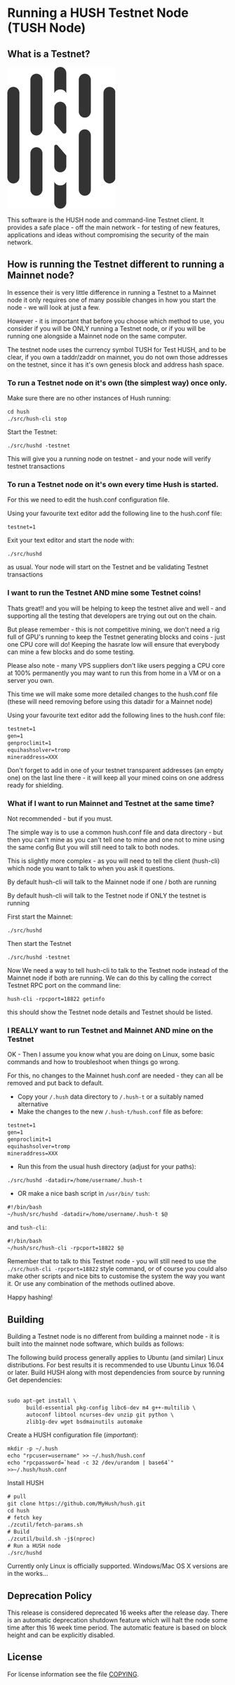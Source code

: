 # Running a HUSH Testnet Node (TUSH Node)
 
## What is a Testnet?

![Logo](doc/hush/hush.png "Logo")

This software is the HUSH node and command-line Testnet client. It provides
a safe place - off the main network - for testing of new features,
applications and ideas without compromising the security of the main network.

## How is running the Testnet different to running a Mainnet node?

In essence their is very little difference in running a Testnet to a Mainnet node
it only requires one of many possible changes in how you start the node - we will
look at just a few.

However - it is important that before you choose which method to use, you consider
if you will be ONLY running a Testnet node, or if you will be running one alongside
a Mainnet node on the same computer.

The testnet node uses the currency symbol TUSH for Test HUSH, and to be clear,
if you own a taddr/zaddr on mainnet, you do not own those addresses on the testnet,
since it has it's own genesis block and address hash space.


### To run a Testnet node on it's own (the simplest way) once only.
Make sure there are no other instances of Hush running:
```
cd hush
./src/hush-cli stop
```
Start the Testnet:
```
./src/hushd -testnet
```
This will give you a running node on testnet - and your node will verify testnet
transactions

### To run a Testnet node on it's own every time Hush is started.
For this we need to edit the hush.conf configuration file.

Using your favourite text editor add the following line to the hush.conf file:
```
testnet=1
```
Exit your text editor and start the node with:
```
./src/hushd
```
as usual. Your node will start on the Testnet and be validating Testnet transactions

### I want to run the Testnet AND mine some Testnet coins!
Thats great!! and you will be helping to keep the testnet alive and well - and supporting
all the testing that developers are trying out out on the chain.

But please remember - this is not competitive mining, we don't need a rig full of GPU's
running to keep the Testnet generating blocks and coins - just one CPU core will do!
Keeping the hasrate low will ensure that everybody can mine a few blocks and do some testing.

Please also note - many VPS suppliers don't like users pegging a CPU core at 100% permanently
you may want to run this from home in a VM or on a server you own.

This time we will make some more detailed changes to the hush.conf file (these will need
removing before using this datadir for a Mainnet node)

Using your favourite text editor add the following lines to the hush.conf file:
```
testnet=1
gen=1
genproclimit=1
equihashsolver=tromp
mineraddress=XXX
```
Don't forget to add in one of your testnet transparent addresses (an empty one)
on the last line there - it will keep all your mined coins on one address ready for
shielding.

### What if I want to run Mainnet and Testnet at the same time?
Not recommended - but if you must.

The simple way is to use a common hush.conf file and data directory - but then you
can't mine as you can't tell one to mine and one not to mine using the same config
But you will still need to talk to both nodes.

This is slightly more complex - as you will need to tell the client (hush-cli) which
node you want to talk to when you ask it questions.

By default hush-cli will talk to the Mainnet node if one / both are running

By default hush-cli will talk to the Testnet node if ONLY the testnet is running

First start the Mainnet:
```
./src/hushd
```

Then start the Testnet
```
./src/hushd -testnet
```

Now We need a way to tell hush-cli to talk to the Testnet node instead of the Mainnet
node if both are running.
We can do this by calling the correct Testnet RPC port on the command line:
```
hush-cli -rpcport=18822 getinfo
```
this should show the Testnet node details and Testnet should be listed.

### I REALLY want to run Testnet and Mainnet AND mine on the Testnet
OK - Then I assume you know what you are doing on Linux, some basic
commands and how to troubleshoot when things go wrong.

For this, no changes to the Mainnet hush.conf are needed - they can all be removed
and put back to default.

- Copy your ```/.hush``` data directory to ```/.hush-t``` or a suitably named alternative
- Make the changes to the new ```/.hush-t/hush.conf``` file as before:
```
testnet=1
gen=1
genproclimit=1
equihashsolver=tromp
mineraddress=XXX
```
- Run this from the usual hush directory (adjust for your paths):
```
./src/hushd -datadir=/home/username/.hush-t
```
- OR make a nice bash script in ```/usr/bin/```
`tush`:
```
#!/bin/bash
~/hush/src/hushd -datadir=/home/username/.hush-t $@
```
and `tush-cli`:
```
#!/bin/bash
~/hush/src/hush-cli -rpcport=18822 $@
```

Remember that to talk to this Testnet node - you will still need to use the
```./src/hush-cli -rpcport=18822``` style command, or of course you could also
make other scripts and nice bits to customise the system the way you want it.
Or use any combination of the methods outlined above.

Happy hashing!

### 

Building
--------
Building a Testnet node is no different from building a mainnet node - it
is built into the mainnet node software, which builds as follows:

The following build process generally applies to Ubuntu (and similar) Linux
distributions. For best results it is recommended to use Ubuntu Linux 16.04
or later.
Build HUSH along with most dependencies from source by running
Get dependencies:
```{r, engine='bash'}

sudo apt-get install \
      build-essential pkg-config libc6-dev m4 g++-multilib \
      autoconf libtool ncurses-dev unzip git python \
      zlib1g-dev wget bsdmainutils automake
```

Create a HUSH configuration file (*important*):
```
mkdir -p ~/.hush
echo "rpcuser=username" >> ~/.hush/hush.conf
echo "rpcpassword=`head -c 32 /dev/urandom | base64`" >>~/.hush/hush.conf
```

Install HUSH
```{r, engine='bash'}
# pull
git clone https://github.com/MyHush/hush.git
cd hush
# fetch key
./zcutil/fetch-params.sh
# Build
./zcutil/build.sh -j$(nproc)
# Run a HUSH node
./src/hushd
```

Currently only Linux is officially supported. Windows/Mac OS X versions are in the works...

Deprecation Policy
------------------

This release is considered deprecated 16 weeks after the release day. There
is an automatic deprecation shutdown feature which will halt the node some
time after this 16 week time period. The automatic feature is based on block
height and can be explicitly disabled.

License
-------

For license information see the file [COPYING](COPYING).
